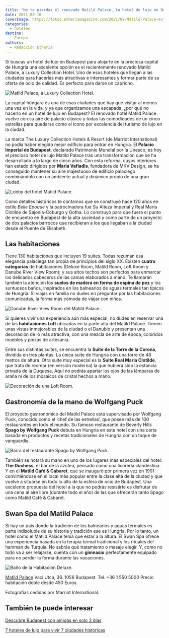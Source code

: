 ```yaml
---
title: "No te pierdas el renovado Matild Palace, tu hotel de lujo en Budapest"
date: 2021-08-16
coverImage: https://fotos.etheriamagazine.com/2021/08/Matild-Palace-exterior-Budapest.jpg
categories: 
  - hoteles
destino: 
  - Europa
authors: 
  - Redacción Etheria
---
```


Si buscas un hotel de lujo en Budapest para alojarte en la preciosa capital de Hungría una excelente opción es el recientemente renovado Matild Palace, a Luxury Collection Hotel. Uno de esos hoteles que llegan a las ciudades para hacerlas más atractivas e interesantes y formar parte de su oferta de ocio de calidad. Es perfecto para darse un capricho.

![Matild Palace, a Luxury Collection Hotel.](https://fotos.etheriamagazine.com/2021/08/Matild-Palace-exterior-Budapest.jpg "Matild Palace, a Luxury Collection Hotel.")

La capital húngara es una de esas ciudades que hay que visitar al menos una vez en la 
vida, y ya que organizamos una escapada, ¿por qué no hacerlo en un hotel de lujo en 
Budapest? El renovado hotel Matild Palace vuelve con su aire de palacio clásico y todas 
las comodidades de un cinco estrellas para quedarse como el icono por excelencia del 
turismo de lujo en la ciudad. 

La marca The Luxury Collection Hotels & Resort (de Marriot International) no podía haber 
elegido mejor edificio para entrar en Hungría. El **Palacio Imperial de Budapest**, 
declarado Patrimonio Mundial por la Unesco, es hoy el precioso hotel de lujo Matild 
Palace tras una transformación que se ha desarrollado a lo largo de cinco años. Con esta 
reforma, cuyos interiores han estado dirigidos por **Maria Vafiadis**, fundadora de MKV 
Design, se ha conseguido mantener su aire majestuoso de edificio palaciego combinándolo 
con un ambiente actual y dinámico propio de una gran ciudad. 

![Lobby del hotel Matild Palace.](https://fotos.etheriamagazine.com/2021/08/Matild-Palace-Lobby-Budapest.jpg "Lobby del hotel Matild Palace.")

Como detalles históricos te contamos que se construyó hace 120 años en estilo _Belle 
Epoque_ y la patrocinadora fue Su Alteza Imperial y Real María Clotilde de 
Sajonia-Coburgo y Gotha. Lo construyó para que fuera el punto de encuentro en Budapest 
de la alta sociedad y como parte de un proyecto de dos palacios barrocos que recibieran 
a los que llegaban a la ciudad desde el Puente de Elisabeth. 

## Las habitaciones

Tiene 130 habitaciones que incluyen 19 suites. Todas rezuman esa elegancia palaciega tan 
propia de principios del siglo XX. Existen **cuatro categorías** de habitaciones (Deluxe 
Room, Matild Room, Loft Room y Danube River View Room); y sus altos techos son perfectos 
para enmarcar los delicados cabeceros de las camas elaborados a mano. Te llamarán 
también la atención los **suelos de madera en forma de espina de pez** y los suntuosos 
baños, inspirados en los balnearios de aguas termales tan típicos de Hungría. Si viajas 
en familia no dudes en preguntar por las habitaciones comunicadas, la forma más cómoda 
de viajar con niños. 

![Danube River View Room del Matild Palace..](https://fotos.etheriamagazine.com/2021/08/Danube-River-View-Room-Matild-Palace-Budapest.jpg "Danube River View Room.")

Si quieres vivir una experiencia aún más especial, no dudes en reservar una de las 
**habitaciones Loft** ubicadas en la parte alta del Matild Palace. Tienen unas vistas 
inmejorables de la ciudad o el Danubio y presentan una decoración de lo más atractiva, 
con una mezcla de arte de época, coloridos muebles y piezas de artesanía. 

Entre sus distintas suites, se encuentra la **Suite de la Torre de la Corona**, dividida 
en tres plantas. La única suite de Hungría con una torre de 48 metros de altura. Otra 
suite muy especial es la **Suite Real Maria Clotilde**, que trata de recrear (en versión 
moderna) la que hubiera sido la estancia privada de la Duquesa. Aquí no podrás apartar 
los ojos de las lámparas de araña ni de los mosaicos de cristal hechos a mano. 

![Decoración de una Loft Room.](https://fotos.etheriamagazine.com/2021/08/Loft-Room-Danube-River-Matild-Palace-Budapest.jpg "Decoración de una Loft Room.")

## Gastronomía de la mano de Wolfgang Puck

El proyecto gastronómico del Matild Palace está supervisado por Wolfgang Puck, conocido 
como el ‘chef de las estrellas’, que posee más de 100 restaurantes en todo el mundo. Su 
famoso restaurante de Beverly Hills **Spago by Wolfgang Puck** debuta en Hungría en este 
hotel con una carta basada en productos y recetas tradicionales de Hungría con un toque 
de vanguardia. 

![Barra del restaurante Spago by Wolfgang Puck.](https://fotos.etheriamagazine.com/2021/08/Matild-Palace-Spago-Budapest.jpg "Barra del restaurante Spago by Wolfgang Puck.")

También se notará su mano en uno de los lugares más especiales del hotel: **The 
Duchess**, el bar de la azotea, pensado como una licorería clandestina. Y en el **Matild 
Café & Cabaret**, que se inauguró por primera vez en 1901 convirtiéndose en el local más 
popular entre la clase alta de la ciudad y que vuelve a situarse en todo lo alto de la 
esfera de ocio de Budapest. Una excelente propuesta del hotel a la que no podrás 
resistirte es disfrutar de una cena al aire libre (durante todo el año) de las que 
ofrecerán tanto Spago como Matild Café & Cabaret. 

## Swan Spa del Matild Palace

Si hay un país donde la tradición de los balnearios y aguas termales es parte 
indisoluble de su historia y tradición ese es Hungría. Por lo tanto, un hotel como el 
Matild Palace tenía que estar a la altura. El Swan Spa ofrece una experiencia basada en 
la terapia termal tradicional y los rituales del hamman de Turquía. No sabrás qué 
tratamiento o masaje elegir. Y, como no todo va a ser relajarse, cuenta con un 
**gimnasio** perfectamente equipado para no perder la forma durante las vacaciones. 

![Baño de la Habitación Deluxe.](https://fotos.etheriamagazine.com/2021/08/Deluxe-Room-Bano-Matild-Palace-Budapest.jpg "Sofisticado baño de la habitación Deluxe.")

[Matild 
Palace](https://www.marriott.com/hotels/travel/budlc-matild-palace-a-luxury-collection-hotel-budapest/) 
Vaci Utca, 36. 1056 Budapest. Tel. +36 1 550 5000 Precio habitación doble desde 450 
Euros. 

Fotografías cedidas por Marriot International. 

## También te puede interesar

[Descubre Budapest con amigas en solo 3 
días](https://etheriamagazine.com/2019/10/25/que-ver-viaje-amigas-budapest-en-3-dias/) 

[7 hoteles de lujo para vivir 7 ciudades 
históricas](https://etheriamagazine.com/2021/07/09/hoteles-de-lujo-en-ciudades-historicas/)
